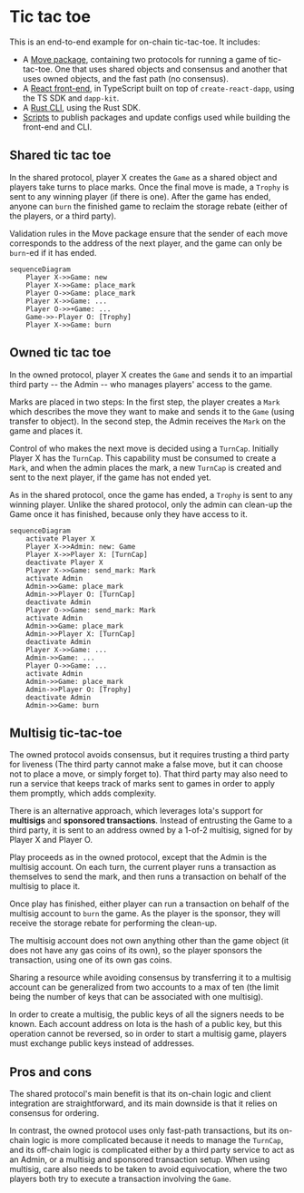 # Tic tac toe

This is an end-to-end example for on-chain tic-tac-toe. It includes:

- A [Move package](./move), containing two protocols for running a game of
  tic-tac-toe. One that uses shared objects and consensus and another
  that uses owned objects, and the fast path (no consensus).
- A [React front-end](./ui), in TypeScript built on top of
  `create-react-dapp`, using the TS SDK and `dapp-kit`.
- A [Rust CLI](./cli), using the Rust SDK.
- [Scripts](./scripts) to publish packages and update configs used
  while building the front-end and CLI.

## Shared tic tac toe

In the shared protocol, player X creates the `Game` as a shared object
and players take turns to place marks. Once the final move is made, a
`Trophy` is sent to any winning player (if there is one). After the
game has ended, anyone can `burn` the finished game to reclaim the
storage rebate (either of the players, or a third party).

Validation rules in the Move package ensure that the sender of each
move corresponds to the address of the next player, and the game can
only be `burn`-ed if it has ended.

``` mermaid
sequenceDiagram
    Player X->>Game: new
    Player X->>Game: place_mark
    Player O->>Game: place_mark
    Player X->>Game: ...
    Player O->>+Game: ...
    Game->>-Player O: [Trophy]
    Player X->>Game: burn
```

## Owned tic tac toe

In the owned protocol, player X creates the `Game` and sends it to an
impartial third party -- the Admin -- who manages players' access to
the game.

Marks are placed in two steps: In the first step, the player creates a
`Mark` which describes the move they want to make and sends it to the
`Game` (using transfer to object). In the second step, the Admin
receives the `Mark` on the game and places it.

Control of who makes the next move is decided using a `TurnCap`.
Initially Player X has the `TurnCap`. This capability must be consumed
to create a `Mark`, and when the admin places the mark, a new
`TurnCap` is created and sent to the next player, if the game has not
ended yet.

As in the shared protocol, once the game has ended, a `Trophy` is sent
to any winning player. Unlike the shared protocol, only the admin can
clean-up the Game once it has finished, because only they have access
to it.

``` mermaid
sequenceDiagram
    activate Player X
    Player X->>Admin: new: Game
    Player X->>Player X: [TurnCap]
    deactivate Player X
    Player X->>Game: send_mark: Mark
    activate Admin
    Admin->>Game: place_mark
    Admin->>Player O: [TurnCap]
    deactivate Admin
    Player O->>Game: send_mark: Mark
    activate Admin
    Admin->>Game: place_mark
    Admin->>Player X: [TurnCap]
    deactivate Admin
    Player X->>Game: ...
    Admin->>Game: ...
    Player O->>Game: ...
    activate Admin
    Admin->>Game: place_mark
    Admin->>Player O: [Trophy]
    deactivate Admin
    Admin->>Game: burn
```

## Multisig tic-tac-toe

The owned protocol avoids consensus, but it requires trusting a third
party for liveness (The third party cannot make a false move, but it
can choose not to place a move, or simply forget to). That third party
may also need to run a service that keeps track of marks sent to games
in order to apply them promptly, which adds complexity.

There is an alternative approach, which leverages Iota's support for
**multisigs** and **sponsored transactions**. Instead of entrusting
the Game to a third party, it is sent to an address owned by a 1-of-2
multisig, signed for by Player X and Player O.

Play proceeds as in the owned protocol, except that the Admin is the
multisig account. On each turn, the current player runs a transaction
as themselves to send the mark, and then runs a transaction on behalf
of the multisig to place it.

Once play has finished, either player can run a transaction on behalf
of the multisig account to `burn` the game. As the player is the
sponsor, they will receive the storage rebate for performing the
clean-up.

The multisig account does not own anything other than the game object
(it does not have any gas coins of its own), so the player sponsors
the transaction, using one of its own gas coins.

Sharing a resource while avoiding consensus by transferring it to a
multisig account can be generalized from two accounts to a max of ten
(the limit being the number of keys that can be associated with one
multisig).

In order to create a multisig, the public keys of all the signers
needs to be known. Each account address on Iota is the hash of a public
key, but this operation cannot be reversed, so in order to start a
multisig game, players must exchange public keys instead of addresses.

## Pros and cons

The shared protocol's main benefit is that its on-chain logic and
client integration are straightforward, and its main downside is that
it relies on consensus for ordering.

In contrast, the owned protocol uses only fast-path transactions, but
its on-chain logic is more complicated because it needs to manage the
`TurnCap`, and its off-chain logic is complicated either by a third
party service to act as an Admin, or a multisig and sponsored
transaction setup. When using multisig, care also needs to be taken to
avoid equivocation, where the two players both try to execute a
transaction involving the `Game`.
